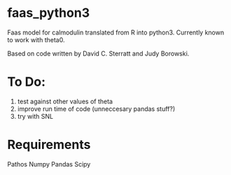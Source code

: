 # faas_python3

Faas model for calmodulin translated from R into python3. Currently known to work with theta0.

Based on code written by David C. Sterratt and Judy Borowski.

# To Do:
1. test against other values of theta
2. improve run time of code (unneccesary pandas stuff?)
3. try with SNL

# Requirements
Pathos
Numpy
Pandas
Scipy
